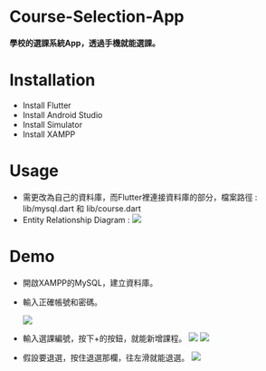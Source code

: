 # Course-Selection-App
**學校的選課系統App，透過手機就能選課。**
# Installation
* Install Flutter
* Install Android Studio 
* Install Simulator
* Install XAMPP
# Usage
* 需更改為自己的資料庫，而Flutter裡連接資料庫的部分，檔案路徑 : lib/mysql.dart 和 lib/course.dart
* Entity Relationship Diagram :
   ![](https://i.imgur.com/nCvReBG.png)

# Demo
* 開啟XAMPP的MySQL，建立資料庫。
* 輸入正確帳號和密碼。

    ![](https://i.imgur.com/EiuJjtD.gif)
* 輸入選課編號，按下+的按鈕，就能新增課程。
    ![](https://i.imgur.com/aY421Ue.png)
    ![](https://i.imgur.com/0RscIbc.gif)
* 假設要退選，按住退選那欄，往左滑就能退選。
    ![](https://i.imgur.com/BHB03NG.png)


    





